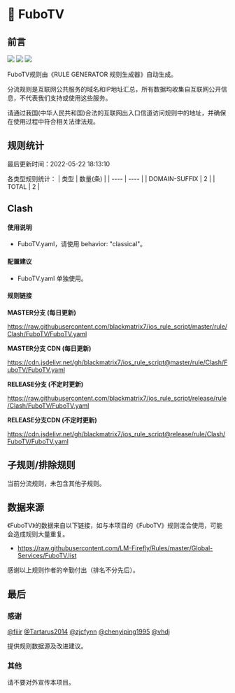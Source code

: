 # 🧸 FuboTV

## 前言

![](https://shields.io/badge/-移除重复规则-ff69b4) ![](https://shields.io/badge/-DOMAIN与DOMAIN--SUFFIX合并-green) ![](https://shields.io/badge/-IP--CIDR(6)合并-blueviolet) 

FuboTV规则由《RULE GENERATOR 规则生成器》自动生成。

分流规则是互联网公共服务的域名和IP地址汇总，所有数据均收集自互联网公开信息，不代表我们支持或使用这些服务。

请通过我国(中华人民共和国)合法的互联网出入口信道访问规则中的地址，并确保在使用过程中符合相关法律法规。

## 规则统计

最后更新时间：2022-05-22 18:13:10

各类型规则统计：
| 类型 | 数量(条)  | 
| ---- | ----  |
| DOMAIN-SUFFIX | 2  | 
| TOTAL | 2  | 


## Clash 

#### 使用说明
- FuboTV.yaml，请使用 behavior: "classical"。

#### 配置建议
- FuboTV.yaml 单独使用。

#### 规则链接
**MASTER分支 (每日更新)**

https://raw.githubusercontent.com/blackmatrix7/ios_rule_script/master/rule/Clash/FuboTV/FuboTV.yaml

**MASTER分支 CDN (每日更新)**

https://cdn.jsdelivr.net/gh/blackmatrix7/ios_rule_script@master/rule/Clash/FuboTV/FuboTV.yaml

**RELEASE分支 (不定时更新)**

https://raw.githubusercontent.com/blackmatrix7/ios_rule_script/release/rule/Clash/FuboTV/FuboTV.yaml

**RELEASE分支CDN (不定时更新)**

https://cdn.jsdelivr.net/gh/blackmatrix7/ios_rule_script@release/rule/Clash/FuboTV/FuboTV.yaml

## 子规则/排除规则


当前分流规则，未包含其他子规则。

## 数据来源

《FuboTV》的数据来自以下链接，如与本项目的《FuboTV》规则混合使用，可能会造成规则大量重复。

- https://raw.githubusercontent.com/LM-Firefly/Rules/master/Global-Services/FuboTV.list


感谢以上规则作者的辛勤付出（排名不分先后）。

## 最后

### 感谢

[@fiiir](https://github.com/fiiir) [@Tartarus2014](https://github.com/Tartarus2014) [@zjcfynn](https://github.com/zjcfynn) [@chenyiping1995](https://github.com/chenyiping1995) [@vhdj](https://github.com/vhdj)

提供规则数据源及改进建议。

### 其他

请不要对外宣传本项目。